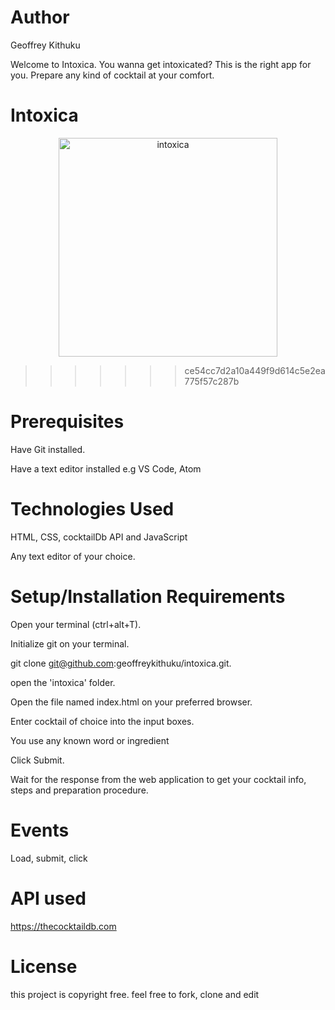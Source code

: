 # Author
Geoffrey Kithuku

Welcome to Intoxica. You wanna get intoxicated? This is the right app for you. Prepare any kind of cocktail at your comfort.

#  Intoxica
<p align="center">
  <img src="your_relative_path_here" width="350" title="intoxica">
</p>

> > > > > > > ce54cc7d2a10a449f9d614c5e2ea775f57c287b
# Prerequisites

Have Git installed.

Have a text editor installed e.g VS Code, Atom

# Technologies Used

HTML, CSS, cocktailDb API and JavaScript

Any text editor of your choice.

# Setup/Installation Requirements

Open your terminal (ctrl+alt+T).

Initialize git on your terminal.

git clone git@github.com:geoffreykithuku/intoxica.git.

open the 'intoxica' folder.

Open the file named index.html on your preferred browser.

Enter cocktail of choice into the input boxes.

You use any known word or ingredient

Click Submit.

Wait for the response from the web application to get your cocktail info, steps and preparation procedure.

# Events

Load, submit, click

# API used

https://thecocktaildb.com

# License
this project is copyright free. feel free to fork, clone and edit
